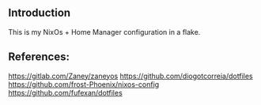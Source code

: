 ## Introduction
This is my NixOs + Home Manager configuration in a flake.


## References:
https://gitlab.com/Zaney/zaneyos
https://github.com/diogotcorreia/dotfiles
https://github.com/frost-Phoenix/nixos-config
https://github.com/fufexan/dotfiles
